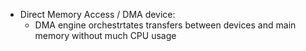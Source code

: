 - Direct Memory Access / DMA device:
	- DMA engine orchestrtates transfers between devices and main memory without much CPU usage